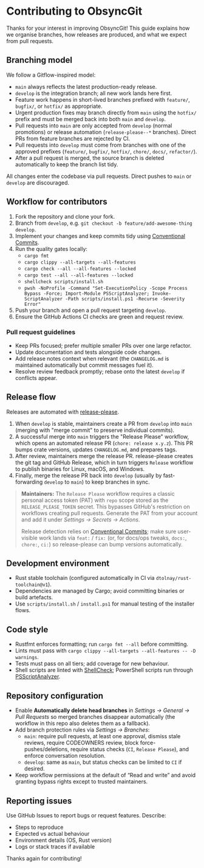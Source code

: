 # Contributing to ObsyncGit

Thanks for your interest in improving ObsyncGit! This guide explains how we organise branches, how releases are produced, and what we expect from pull requests.

## Branching model

We follow a Gitflow-inspired model:

- `main` always reflects the latest production-ready release.
- `develop` is the integration branch; all new work lands here first.
- Feature work happens in short-lived branches prefixed with `feature/`, `bugfix/`, or `hotfix/` as appropriate.
- Urgent production fixes may branch directly from `main` using the `hotfix/` prefix and must be merged back into both `main` and `develop`.
- Pull requests into `main` are only accepted from `develop` (normal promotions) or release automation (`release-please--*` branches). Direct PRs from feature branches are rejected by CI.
- Pull requests into `develop` must come from branches with one of the approved prefixes (`feature/`, `bugfix/`, `hotfix/`, `chore/`, `docs/`, `refactor/`).
- After a pull request is merged, the source branch is deleted automatically to keep the branch list tidy.

All changes enter the codebase via pull requests. Direct pushes to `main` or `develop` are discouraged.

## Workflow for contributors

1. Fork the repository and clone your fork.
2. Branch from `develop`, e.g. `git checkout -b feature/add-awesome-thing develop`.
3. Implement your changes and keep commits tidy using [Conventional Commits](https://www.conventionalcommits.org/).
4. Run the quality gates locally:
   - `cargo fmt`
   - `cargo clippy --all-targets --all-features`
   - `cargo check --all --all-features --locked`
   - `cargo test --all --all-features --locked`
   - `shellcheck scripts/install.sh`
   - `pwsh -NoProfile -Command "Set-ExecutionPolicy -Scope Process Bypass -Force; Import-Module PSScriptAnalyzer; Invoke-ScriptAnalyzer -Path scripts/install.ps1 -Recurse -Severity Error"`
5. Push your branch and open a pull request targeting `develop`.
6. Ensure the GitHub Actions CI checks are green and request review.

### Pull request guidelines

- Keep PRs focused; prefer multiple smaller PRs over one large refactor.
- Update documentation and tests alongside code changes.
- Add release notes context when relevant (the `CHANGELOG.md` is maintained automatically but commit messages fuel it).
- Resolve review feedback promptly; rebase onto the latest `develop` if conflicts appear.

## Release flow

Releases are automated with [release-please](https://github.com/googleapis/release-please).

1. When `develop` is stable, maintainers create a PR from `develop` into `main` (merging with "merge commit" to preserve individual commits).
2. A successful merge into `main` triggers the "Release Please" workflow, which opens an automated release PR (`chore: release x.y.z`). This PR bumps crate versions, updates `CHANGELOG.md`, and prepares tags.
3. After review, maintainers merge the release PR. release-please creates the git tag and GitHub Release, which in turn triggers `Release` workflow to publish binaries for Linux, macOS, and Windows.
4. Finally, merge the release PR back into `develop` (usually by fast-forwarding `develop` to `main`) to keep branches in sync.

> **Maintainers:** The `Release Please` workflow requires a classic personal access token (PAT) with `repo` scope stored as the `RELEASE_PLEASE_TOKEN` secret. This bypasses GitHub's restriction on workflows creating pull requests. Generate the PAT from your account and add it under *Settings → Secrets → Actions*.
>
> Release detection relies on [Conventional Commits](https://www.conventionalcommits.org/); make sure user-visible work lands via `feat:` / `fix:` (or, for docs/ops tweaks, `docs:`, `chore:`, `ci:`) so release-please can bump versions automatically.

## Development environment

- Rust stable toolchain (configured automatically in CI via `dtolnay/rust-toolchain@v1`).
- Dependencies are managed by Cargo; avoid committing binaries or build artefacts.
- Use `scripts/install.sh` / `install.ps1` for manual testing of the installer flows.

## Code style

- Rustfmt enforces formatting; run `cargo fmt --all` before committing.
- Lints must pass with `cargo clippy --all-targets --all-features -- -D warnings`.
- Tests must pass on all tiers; add coverage for new behaviour.
- Shell scripts are linted with [ShellCheck](https://www.shellcheck.net/); PowerShell scripts run through [PSScriptAnalyzer](https://github.com/PowerShell/PSScriptAnalyzer).

## Repository configuration

- Enable **Automatically delete head branches** in *Settings → General → Pull Requests* so merged branches disappear automatically (the workflow in this repo also deletes them as a fallback).
- Add branch protection rules via *Settings → Branches*:
  - `main`: require pull requests, at least one approval, dismiss stale reviews, require CODEOWNERS review, block force-pushes/deletions, require status checks (`CI`, `Release Please`), and enforce conversation resolution.
  - `develop`: same as `main`, but status checks can be limited to `CI` if desired.
- Keep workflow permissions at the default of “Read and write” and avoid granting bypass rights except to trusted maintainers.

## Reporting issues

Use GitHub Issues to report bugs or request features. Describe:
- Steps to reproduce
- Expected vs actual behaviour
- Environment details (OS, Rust version)
- Logs or stack traces if available

Thanks again for contributing!
